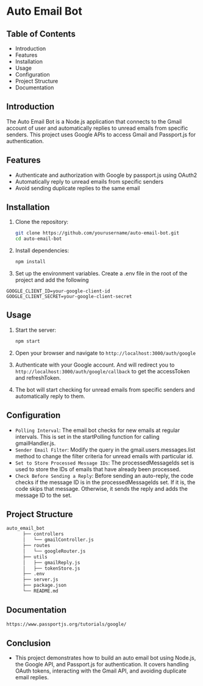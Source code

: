 # Auto Email Bot

## Table of Contents

- Introduction
- Features
- Installation
- Usage
- Configuration
- Project Structure
- Documentation

## Introduction

The Auto Email Bot is a Node.js application that connects to the Gmail account of user and automatically replies to unread emails from specific senders. This project uses Google APIs to access Gmail and Passport.js for authentication.

## Features

- Authenticate and authorization with Google by passport.js using OAuth2
- Automatically reply to unread emails from specific senders
- Avoid sending duplicate replies to the same email

## Installation

1. Clone the repository:
   ```sh
   git clone https://github.com/yourusername/auto-email-bot.git
   cd auto-email-bot

2. Install dependencies:
   ```sh
   npm install

3. Set up the environment variables. Create a .env file in the root of the project and add the following
  ```env
  GOOGLE_CLIENT_ID=your-google-client-id
  GOOGLE_CLIENT_SECRET=your-google-client-secret
  ```

## Usage 

1. Start the server:
   ```sh
   npm start

2. Open your browser and navigate to `http://localhost:3000/auth/google`

3. Authenticate with your Google account. And will redirect you to `http://localhost:3000/auth/google/callback` to get the accessToken and refreshToken.

4. The bot will start checking for unread emails from specific senders and automatically reply to them.

## Configuration

- `Polling Interval`: The email bot checks for new emails at regular intervals. This is set in the startPolling function for calling gmailHandler.js.
- `Sender Email Filter`: Modify the query in the gmail.users.messages.list method to change the filter criteria for unread emails with particular id.
- `Set to Store Processed Message IDs`: The processedMessageIds set is used to store the IDs of emails that have already been processed.
- `Check Before Sending a Reply`: Before sending an auto-reply, the code checks if the message ID is in the processedMessageIds set. If it is, the code skips that message. Otherwise, it sends the reply and adds the message ID to the set.

## Project Structure

```sh
auto_email_bot
      ├── controllers
      │   └── gmailController.js
      ├── routes
      │   └── googleRouter.js
      ├── utils
      │   ├── gmailReply.js
      │   ├── tokenStore.js
      ├── .env
      ├── server.js
      ├── package.json
      └── README.md
```

## Documentation
```sh
https://www.passportjs.org/tutorials/google/

```
## Conclusion

- This project demonstrates how to build an auto email bot using Node.js, the Google API, and Passport.js for authentication. It covers handling OAuth tokens, interacting with the Gmail API, and avoiding duplicate email replies.




